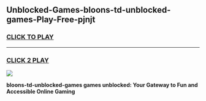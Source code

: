 
## Unblocked-Games-bloons-td-unblocked-games-Play-Free-pjnjt
<h3>
<a href="https://premium76.site?title=bloons-td-unblocked-games&ref=19M">CLICK TO PLAY</a></h3>
<hr>

<h3>
<a href="https://premium76.site?title=bloons-td-unblocked-games&ref=19M">CLICK 2 PLAY</a>
  
</h3>

<a href="https://premium76.site?title=bloons-td-unblocked-games&ref=19M"><img src="https://clearcache.store/games.png"></a>


**bloons-td-unblocked-games games unblocked: Your Gateway to Fun and Accessible Online Gaming**

